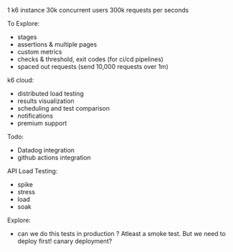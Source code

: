 1 k6 instance
30k concurrent users
300k requests per seconds

To Explore:
- stages
- assertions & multiple pages
- custom metrics
- checks & threshold, exit codes (for ci/cd pipelines)
- spaced out requests (send 10,000 requests over 1m)

k6 cloud:
- distributed load testing
- results visualization
- scheduling and test comparison
- notifications
- premium support

Todo:
- Datadog integration
- github actions integration

API Load Testing:
- spike
- stress 
- load
- soak

Explore:
- can we do this tests in production ? Atleast a smoke test. But we need to deploy first! canary deployment?
